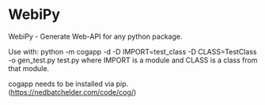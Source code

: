 # WebiPy
WebiPy - Generate Web-API for any python package.

Use with:
python -m cogapp -d -D IMPORT=test_class -D CLASS=TestClass -o gen_test.py test.py
where IMPORT is a module and CLASS is a class from that module.

cogapp needs to be installed via pip. (https://nedbatchelder.com/code/cog/)
